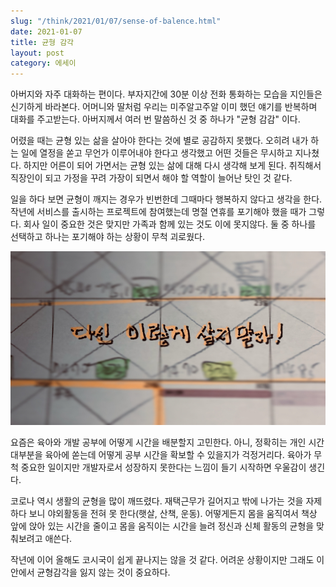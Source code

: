 ```yaml
---
slug: "/think/2021/01/07/sense-of-balence.html"
date: 2021-01-07
title: 균형 감각
layout: post
category: 에세이
---
```


아버지와 자주 대화하는 편이다.
부자지간에 30분 이상 전화 통화하는 모습을 지인들은 신기하게 바라본다.
어머니와 딸처럼 우리는 미주알고주알 이미 했던 얘기를 반복하며 대화를 주고받는다.
아버지께서 여러 번 말씀하신 것 중 하나가 "균형 감감" 이다.

어렸을 때는 균형 있는 삶을 살아야 한다는 것에 별로 공감하지 못했다.
오히려 내가 하는 일에 열정을 쏟고 무언가 이루어내야 한다고 생각했고 어떤 것들은 무시하고 지나쳤다.
하지만 어른이 되어 가면서는 균형 있는 삶에 대해 다시 생각해 보게 된다.
취직해서 직장인이 되고 가정을 꾸려 가장이 되면서 해야 할 역할이 늘어난 탓인 것 같다.

일을 하다 보면 균형이 깨지는 경우가 빈번한데 그때마다 행복하지 않다고 생각을 한다.
작년에 서비스를 출시하는 프로젝트에 참여했는데 명절 연휴를 포기해야 했을 때가 그렇다.
회사 일이 중요한 것은 맞지만 가족과 함께 있는 것도 이에 못지않다.
둘 중 하나를 선택하고 하나는 포기해야 하는 상황이 무척 괴로웠다.

![](./2021-01-07-sense-of-balence.jpeg)

요즘은 육아와 개발 공부에 어떻게 시간을 배분할지 고민한다.
아니, 정확히는 개인 시간 대부분을 육아에 쏟는데 어떻게 공부 시간을 확보할 수 있을지가 걱정거리다.
육아가 무척 중요한 일이지만 개발자로서 성장하지 못한다는 느낌이 들기 시작하면 우울감이 생긴다.

코로나 역시 생활의 균형을 많이 깨뜨렸다.
재택근무가 길어지고 밖에 나가는 것을 자제하다 보니 야외활동을 전혀 못 한다(햇살, 산책, 운동).
어떻게든지 몸을 움직여서 책상 앞에 앉아 있는 시간을 줄이고 몸을 움직이는 시간을 늘려 정신과 신체 활동의 균형을 맞춰보려고 애쓴다.

작년에 이어 올해도 코시국이 쉽게 끝나지는 않을 것 같다.
어려운 상황이지만 그래도 이 안에서 균형감각을 잃지 않는 것이 중요하다.
